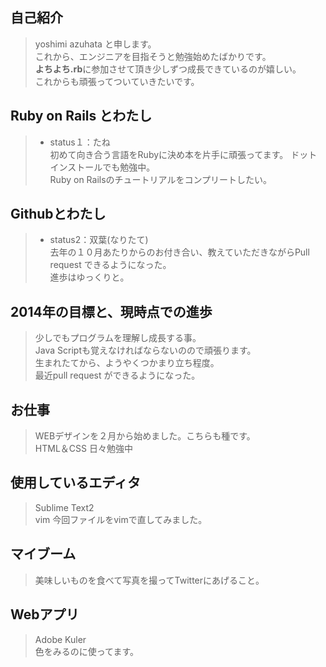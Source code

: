 ## 自己紹介

> yoshimi azuhata と申します。  
> これから、エンジニアを目指そうと勉強始めたばかりです。  
> **よちよち.rb**に参加させて頂き少しずつ成長できているのが嬉しい。  
> これからも頑張ってついていきたいです。  

## Ruby on Rails とわたし

> - status１：たね   
> 初めて向き合う言語をRubyに決め本を片手に頑張ってます。 
> ドットインストールでも勉強中。      
> Ruby on Railsのチュートリアルをコンプリートしたい。  

## Githubとわたし

> - status2：双葉(なりたて)    
> 去年の１０月あたりからのお付き合い、教えていただきながらPull request できるようになった。    
> 進歩はゆっくりと。  

## 2014年の目標と、現時点での進歩

> 少しでもプログラムを理解し成長する事。  
> Java Scriptも覚えなければならないのので頑張ります。     
> 生まれたてから、ようやくつかまり立ち程度。  
> 最近pull request ができるようになった。   

## お仕事

> WEBデザインを２月から始めました。こちらも種です。  
> HTML＆CSS 日々勉強中  

## 使用しているエディタ

> Sublime Text2  
> vim 今回ファイルをvimで直してみました。

## マイブーム

> 美味しいものを食べて写真を撮ってTwitterにあげること。

## Webアプリ

> Adobe Kuler  
> 色をみるのに使ってます。

